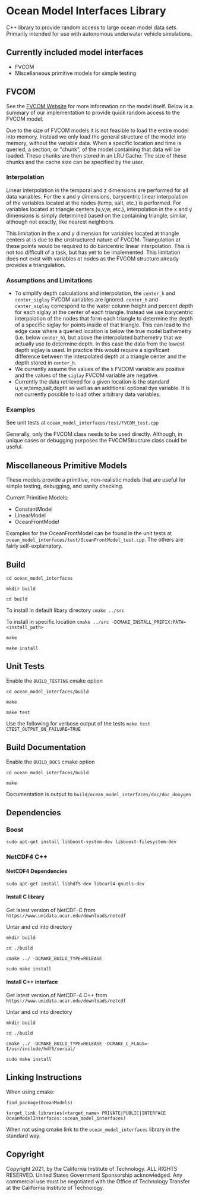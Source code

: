 # Ocean Model Interfaces Library
C++ library to provide random access to large ocean model data sets. Primarily intended for use with autonomous underwater vehicle simulations.

## Currently included model interfaces
- FVCOM
- Miscellaneous primitive models for simple testing

## FVCOM
See the [FVCOM Website](http://fvcom.smast.umassd.edu/fvcom/) for more information on the model itself. Below is a summary of our implementation to provide quick random access to the FVCOM model.

Due to the size of FVCOM models it is not feasible to load the entire model into memory. Instead we only load the general structure of the model into memory, without the variable data. When a specific location and time is queried, a section, or "chunk", of the model containing that data will be loaded. These chunks are then stored in an LRU Cache. The size of these chunks and the cache size can be specified by the user.

### Interpolation
Linear interpolation in the temporal and z dimensions are performed for all data variables. For the x and y dimensions, barycentric linear interpolation of the variables located at the nodes (temp, salt, etc.) is performed.  For variables located at triangle centers (u,v,w, etc.), interpolation in the x and y dimensions is simply determined based on the containing triangle, similar, although not exactly, like nearest neighbors.

This limitation in the x and y dimension for variables located at triangle centers at is due to the unstructured nature of FVCOM. Triangulation at these points would be required to do baricentric linear interpolation. This is not too difficult of a task, but has yet to be implemented. This limitation does not exist with variables at nodes as the FVCOM structure already provides a triangulation.

### Assumptions and Limitations
- To simplify depth calculations and interpolation, the `center_h` and `center_siglay` FVCOM variables are ignored. `center_h` and `center_siglay` correspond to the water column height and percent depth for each siglay at the center of each triangle. Instead we use barycentric interpolation of the nodes that form each triangle to determine the depth of a specific siglay for points inside of that triangle. This can lead to the edge case where a queried location is below the true model bathemetry (i.e. below `center_h`), but above the interpolated bathemetry that we actually use to determine depth. In this case the data from the lowest depth siglay is used. In practice this would require a significant difference between the interpolated depth at a triangle center and the depth stored in `center_h`.
- We currently assume the values of the `h` FVCOM variable are positive and the values of the `siglay` FVCOM variable are negative.
- Currently the data retrieved for a given location is the standard u,v,w,temp,salt,depth as well as an additional optional dye variable. It is not currently possible to load other arbitrary data variables.

### Examples
See unit tests at `ocean_model_interfaces/test/FVCOM_test.cpp`

Generally, only the FVCOM class needs to be used directly. Although, in unique cases or debugging purposes the FVCOMStructure class could be useful.

## Miscellaneous Primitive Models

These models provide a primitive, non-realistic models that are useful for simple testing, debugging, and sanity checking.

Current Primitive Models:
- ConstantModel
- LinearModel
- OceanFrontModel

Examples for the OceanFrontModel can be found in the unit tests at `ocean_model_interfaces/test/OceanFrontModel_test.cpp`. The others are fairly self-explainatory.

## Build

`cd ocean_model_interfaces`

`mkdir build`

`cd build`

To install in default libary directory
`cmake ../src`

To install in specific location
`cmake ../src -DCMAKE_INSTALL_PREFIX:PATH=<install_path>`

`make`

`make install`

## Unit Tests
Enable the `BUILD_TESTING` cmake option

`cd ocean_model_interfaces/build`

`make`

`make test`

Use the following for verbose output of the tests
`make test CTEST_OUTPUT_ON_FAILURE=TRUE`

## Build Documentation
Enable the `BUILD_DOCS` cmake option

`cd ocean_model_interfaces/build`

`make`

Documentation is output to `build/ocean_model_interfaces/doc/doc_doxygen`

## Dependencies
### Boost
`sudo apt-get install libboost-system-dev libboost-filesystem-dev`

### NetCDF4 C++

#### NetCDF4 Dependencies
`sudo apt-get install libhdf5-dev libcurl4-gnutls-dev`

#### Install C library

Get latest version of NetCDF-C from `https://www.unidata.ucar.edu/downloads/netcdf`

Untar and cd into directory

`mkdir build`

`cd ./build`

`cmake ../ -DCMAKE_BUILD_TYPE=RELEASE`

`sudo make install`


#### Install C++ interface

Get latest version of NetCDF-4 C++ from `https://www.unidata.ucar.edu/downloads/netcdf`

Untar and cd into directory

`mkdir build`

`cd ./build`

`cmake ../ -DCMAKE_BUILD_TYPE=RELEASE -DCMAKE_C_FLAGS=-I/usr/include/hdf5/serial/`

`sudo make install`

## Linking Instructions

When using cmake:

`find_package(OceanModels)`

`target_link_libraries(<target_name> PRIVATE|PUBLIC|INTERFACE OceanModelInterfaces::ocean_model_interfaces)`

When not using cmake link to the `ocean_model_interfaces` library in the standard way.

## Copyright

Copyright 2021, by the California Institute of Technology. ALL RIGHTS RESERVED. United States Government Sponsorship acknowledged. Any commercial use must be negotiated with the Office of Technology Transfer at the California Institute of Technology.

